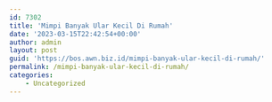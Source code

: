 ```yaml
---
id: 7302
title: 'Mimpi Banyak Ular Kecil Di Rumah'
date: '2023-03-15T22:42:54+00:00'
author: admin
layout: post
guid: 'https://bos.awn.biz.id/mimpi-banyak-ular-kecil-di-rumah/'
permalink: /mimpi-banyak-ular-kecil-di-rumah/
categories:
    - Uncategorized
---
```


